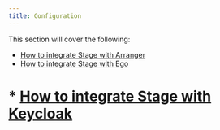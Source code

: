 ```yaml
---
title: Configuration
---
```


This section will cover the following:

- [How to integrate Stage with Arranger](/documentation/stage/installation/configuration/arranger)
- [How to integrate Stage with Ego](/documentation/stage/installation/configuration/ego)

# \* [How to integrate Stage with Keycloak](/documentation/stage/installation/configuration/keycloak)
